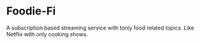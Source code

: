 # Foodie-Fi
A subscription based streaming service with tonly food related topics. Like Netflix with only cooking shows.
